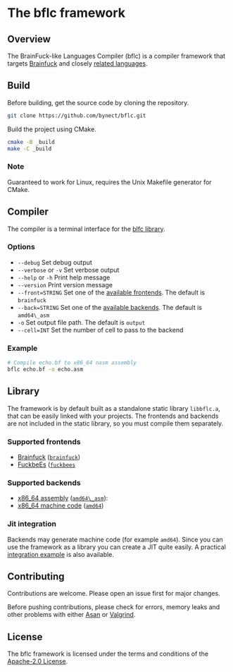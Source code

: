 # The bflc framework

## Overview

The BrainFuck-like Languages Compiler (bflc) is a compiler framework that targets
[Brainfuck][brainfuck] and closely [related languages](family).

## Build

Before building, get the source code by cloning the repository.
```sh
git clone https://github.com/bynect/bflc.git
```

Build the project using CMake.
```sh
cmake -B _build
make -C _build
```

### Note

Guaranteed to work for Linux, requires the Unix Makefile generator for CMake.

## Compiler

The compiler is a terminal interface for the [blfc library](#library).

### Options

- `--debug` Set debug output
- `--verbose` or `-v` Set verbose output
- `--help` or `-h` Print help message
- `--version` Print version message
- `--front=STRING` Set one of the [available frontends](#supported-frontends). The default is `brainfuck`
- `--back=STRING` Set one of the [available backends](#supported-backends). The default is `amd64\_asm`
- `-o` Set output file path. The default is `output`
- `--cell=INT` Set the number of cell to pass to the backend

### Example

```sh
# Compile echo.bf to x86_64 nasm assembly
bflc echo.bf -o echo.asm
```

## Library

The framework is by default built as a standalone static library `libbflc.a`,
that can be easily linked with your projects.
The frontends and backends are not included in the static library,
so you must compile them separately.

### Supported frontends

- [Brainfuck][brainfuck] ([`brainfuck`](/front/brainfuck.c))
- [FuckbeEs][fuckbees] ([`fuckbees`](/front/fuckbees.c)

### Supported backends

- [x86\_64 assembly](x64-asm) ([`amd64\_asm`](/back/amd64_asm.c)):
- [x86\_64 machine code](x64-mach) ([`amd64`](/back/amd64.c))

### Jit integration

Backends may generate machine code (for example `amd64`).
Since you can use the framework as a library you can create a JIT quite easily.
A practical [integration example](/jit/example.c) is also available.

## Contributing

Contributions are welcome.
Please open an issue first for major changes.

Before pushing contributions, please check for errors, memory leaks and other
problems with either [Asan][asan] or [Valgrind][valgrind].

## License

The bflc framework is licensed under the terms and conditions of the
[Apache-2.0 License](LICENSE).

[family]: https://en.wikipedia.org/wiki/Brainfuck
[brainfuck]: https://esolangs.org/wiki/Trivial_brainfuck_substitution
[fuckbees]: https://esolangs.org/wiki/FuckbeEs
[x64-asm]: https://en.wikipedia.org/wiki/X86_assembly_language
[x64-mach]: https://www.felixcloutier.com/x86
[asan]: https://en.wikipedia.org/wiki/AddressSanitizer
[valgrind]: https://valgrind.org/
